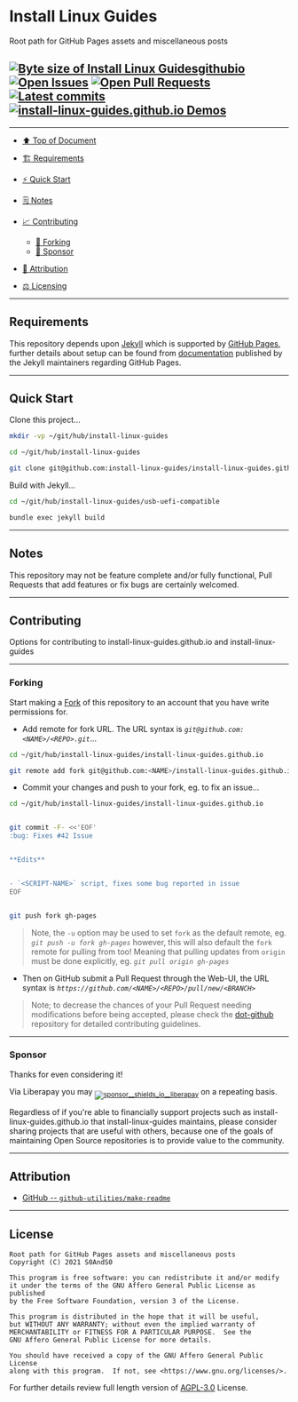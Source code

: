 # Install Linux Guides
[heading__top]:
  #install-linux-guides
  "&#x2B06; Root path for GitHub Pages assets and miscellaneous posts"


Root path for GitHub Pages assets and miscellaneous posts


## [![Byte size of Install Linux Guidesgithubio][badge__gh-pages__install_linux_guides.github.io__source_code]][install_linux_guides.github.io__gh-pages__source_code] [![Open Issues][badge__issues__install_linux_guides.github.io]][issues__install_linux_guides.github.io] [![Open Pull Requests][badge__pull_requests__install_linux_guides.github.io]][pull_requests__install_linux_guides.github.io] [![Latest commits][badge__commits__install_linux_guides.github.io__gh-pages]][commits__install_linux_guides.github.io__gh-pages] [![install-linux-guides.github.io Demos][badge__gh_pages__install_linux_guides.github.io]][gh_pages__install_linux_guides.github.io]


---


- [:arrow_up: Top of Document][heading__top]

- [:building_construction: Requirements][heading__requirements]

- [:zap: Quick Start][heading__quick_start]

- [&#x1F5D2; Notes][heading__notes]

- [:chart_with_upwards_trend: Contributing][heading__contributing]

  - [:trident: Forking][heading__forking]
  - [:currency_exchange: Sponsor][heading__sponsor]

- [:card_index: Attribution][heading__attribution]

- [:balance_scale: Licensing][heading__license]


---



## Requirements
[heading__requirements]:
  #requirements
  "&#x1F3D7; Prerequisites and/or dependencies that this project needs to function properly"


This repository depends upon [Jekyll][jekyll_rb__home] which is supported by [GitHub Pages][github_docs__github_pages__jekyll], further details about setup can be found from [documentation][jekyll_rb__github_pages] published by the Jekyll maintainers regarding GitHub Pages.


______


## Quick Start
[heading__quick_start]:
  #quick-start
  "&#9889; Perhaps as easy as one, 2.0,..."


Clone this project...


```Bash
mkdir -vp ~/git/hub/install-linux-guides

cd ~/git/hub/install-linux-guides

git clone git@github.com:install-linux-guides/install-linux-guides.github.io.git
```


Build with Jekyll...


```Bash
cd ~/git/hub/install-linux-guides/usb-uefi-compatible

bundle exec jekyll build
```


______


## Notes
[heading__notes]:
  #notes
  "&#x1F5D2; Additional things to keep in mind when developing"


This repository may not be feature complete and/or fully functional, Pull Requests that add features or fix bugs are certainly welcomed.


______


## Contributing
[heading__contributing]:
  #contributing
  "&#x1F4C8; Options for contributing to install-linux-guides.github.io and install-linux-guides"


Options for contributing to install-linux-guides.github.io and install-linux-guides


---


### Forking
[heading__forking]:
  #forking
  "&#x1F531; Tips for forking install-linux-guides.github.io"


Start making a [Fork][install_linux_guides.github.io__fork_it] of this repository to an account that you have write permissions for.


- Add remote for fork URL. The URL syntax is _`git@github.com:<NAME>/<REPO>.git`_...


```Bash
cd ~/git/hub/install-linux-guides/install-linux-guides.github.io

git remote add fork git@github.com:<NAME>/install-linux-guides.github.io.git
```


- Commit your changes and push to your fork, eg. to fix an issue...


```Bash
cd ~/git/hub/install-linux-guides/install-linux-guides.github.io


git commit -F- <<'EOF'
:bug: Fixes #42 Issue


**Edits**


- `<SCRIPT-NAME>` script, fixes some bug reported in issue
EOF


git push fork gh-pages
```


> Note, the `-u` option may be used to set `fork` as the default remote, eg. _`git push -u fork gh-pages`_ however, this will also default the `fork` remote for pulling from too! Meaning that pulling updates from `origin` must be done explicitly, eg. _`git pull origin gh-pages`_


- Then on GitHub submit a Pull Request through the Web-UI, the URL syntax is _`https://github.com/<NAME>/<REPO>/pull/new/<BRANCH>`_


> Note; to decrease the chances of your Pull Request needing modifications before being accepted, please check the [dot-github](https://github.com/install-linux-guides/.github) repository for detailed contributing guidelines.


---


### Sponsor
  [heading__sponsor]:
  #sponsor
  "&#x1F4B1; Methods for financially supporting install-linux-guides that maintains install-linux-guides.github.io"


Thanks for even considering it!


Via Liberapay you may <sub>[![sponsor__shields_io__liberapay]][sponsor__link__liberapay]</sub> on a repeating basis.


Regardless of if you're able to financially support projects such as install-linux-guides.github.io that install-linux-guides maintains, please consider sharing projects that are useful with others, because one of the goals of maintaining Open Source repositories is to provide value to the community.


______


## Attribution
[heading__attribution]:
  #attribution
  "&#x1F4C7; Resources that where helpful in building this project so far."


- [GitHub -- `github-utilities/make-readme`](https://github.com/github-utilities/make-readme)


______


## License
[heading__license]:
  #license
  "&#x2696; Legal side of Open Source"


```
Root path for GitHub Pages assets and miscellaneous posts
Copyright (C) 2021 S0AndS0

This program is free software: you can redistribute it and/or modify
it under the terms of the GNU Affero General Public License as published
by the Free Software Foundation, version 3 of the License.

This program is distributed in the hope that it will be useful,
but WITHOUT ANY WARRANTY; without even the implied warranty of
MERCHANTABILITY or FITNESS FOR A PARTICULAR PURPOSE.  See the
GNU Affero General Public License for more details.

You should have received a copy of the GNU Affero General Public License
along with this program.  If not, see <https://www.gnu.org/licenses/>.
```


For further details review full length version of [AGPL-3.0][branch__current__license] License.



[branch__current__license]:
  /LICENSE
  "&#x2696; Full length version of AGPL-3.0 License"


[badge__commits__install_linux_guides.github.io__gh-pages]:
  https://img.shields.io/github/last-commit/install-linux-guides/install-linux-guides.github.io/gh-pages.svg

[commits__install_linux_guides.github.io__gh-pages]:
  https://github.com/install-linux-guides/install-linux-guides.github.io/commits/gh-pages
  "&#x1F4DD; History of changes on this branch"


[install_linux_guides.github.io__community]:
  https://github.com/install-linux-guides/install-linux-guides.github.io/community
  "&#x1F331; Dedicated to functioning code"

[install_linux_guides.github.io__gh_pages]:
  https://github.com/install-linux-guides/install-linux-guides.github.io/tree/
  "Source code examples hosted thanks to GitHub Pages!"

[badge__gh_pages__install_linux_guides.github.io]:
  https://img.shields.io/website/https/install-linux-guides.github.io/install-linux-guides.github.io/index.html.svg?down_color=darkorange&down_message=Offline&label=Demo&logo=Demo%20Site&up_color=success&up_message=Online

[gh_pages__install_linux_guides.github.io]:
  https://install-linux-guides.github.io/install-linux-guides.github.io/index.html
  "&#x1F52C; Check the example collection tests"

[issues__install_linux_guides.github.io]:
  https://github.com/install-linux-guides/install-linux-guides.github.io/issues
  "&#x2622; Search for and _bump_ existing issues or open new issues for project maintainer to address."

[install_linux_guides.github.io__fork_it]:
  https://github.com/install-linux-guides/install-linux-guides.github.io/
  "&#x1F531; Fork it!"

[pull_requests__install_linux_guides.github.io]:
  https://github.com/install-linux-guides/install-linux-guides.github.io/pulls
  "&#x1F3D7; Pull Request friendly, though please check the Community guidelines"

[install_linux_guides.github.io__gh-pages__source_code]:
  https://github.com/install-linux-guides/install-linux-guides.github.io/
  "&#x2328; Project source!"

[badge__issues__install_linux_guides.github.io]:
  https://img.shields.io/github/issues/install-linux-guides/install-linux-guides.github.io.svg

[badge__pull_requests__install_linux_guides.github.io]:
  https://img.shields.io/github/issues-pr/install-linux-guides/install-linux-guides.github.io.svg

[badge__gh-pages__install_linux_guides.github.io__source_code]:
  https://img.shields.io/github/repo-size/install-linux-guides/install-linux-guides.github.io


[jekyll_rb__home]:
  https://jekyllrb.com/
  "Jekyll home page"

[jekyll_rb__github_pages]:
  https://jekyllrb.com/docs/github-pages/
  "Jekyll documentation for GitHub Pages setup"

[github_docs__github_pages__jekyll]:
  https://docs.github.com/en/github/working-with-github-pages/setting-up-a-github-pages-site-with-jekyll
  "GitHub Pages documentation on Jekyll setup"




[sponsor__shields_io__liberapay]:
  https://img.shields.io/static/v1?logo=liberapay&label=Sponsor&message=install-linux-guides

[sponsor__link__liberapay]:
  https://liberapay.com/install-linux-guides
  "&#x1F4B1; Sponsor developments and projects that install-linux-guides maintains via Liberapay"




